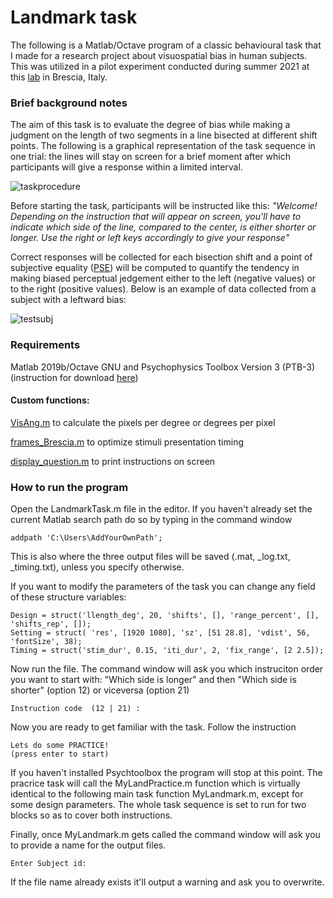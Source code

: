 # Landmark task


The following is a Matlab/Octave program of a classic behavioural task that I made for a research project about visuospatial bias in human subjects.
This was utilized in a pilot experiment conducted during summer 2021 at this [lab](http://www.cognitiveneuroscience.it/?lang=en) in Brescia, Italy.


### Brief background notes
The aim of this task is to evaluate the degree of bias while making a judgment on the length of two segments in a line bisected at different shift points. The following is a graphical representation of the task sequence in one trial: the lines will stay on screen for a brief moment after which participants will give a response within a limited interval. 

![taskprocedure](https://user-images.githubusercontent.com/104091627/164989059-44f4b481-d0e3-48aa-b3ee-d0be6ecd4912.png)

Before starting the task, participants will be instructed like this: *"Welcome! Depending on the instruction that will appear on screen, you'll have to indicate which side of the line, compared to the center, is either shorter or longer. Use the right or left keys accordingly to give your response"*

Correct responses will be collected for each bisection shift and a point of subjective equality ([PSE](https://dictionary.apa.org/point-of-subjective-equality)) will be computed to quantify the tendency in making biased perceptual jedgement either to the left (negative values) or to the right (positive values). 
Below is an example of data collected from a subject with a leftward bias:

![testsubj](https://user-images.githubusercontent.com/104091627/165067906-afe0ce7d-abbb-4971-ad0e-4e8cce617244.png)



### Requirements
  Matlab 2019b/Octave GNU and Psychophysics Toolbox Version 3 (PTB-3) (instruction for download [here](http://psychtoolbox.org/download.html))

  #### Custom functions:
  [VisAng.m](https://github.com/gufett0/landmark-experiment/blob/main/VisAng.m) to calculate the pixels per degree or degrees per pixel
  
  [frames_Brescia.m](https://github.com/gufett0/landmark-experiment/blob/main/frames_Brescia.m) to optimize stimuli presentation timing 
  
  [display_question.m](https://github.com/gufett0/landmark-experiment/blob/main/display_question.m) to print instructions on screen

### How to run the program

Open the LandmarkTask.m file in the editor.
If you haven't already set the current Matlab search path do so by typing in the command window
```
addpath 'C:\Users\AddYourOwnPath'; 
```
This is also where the three output files will be saved (.mat, _log.txt, _timing.txt), unless you specify otherwise.

If you want to modify the parameters of the task you can change any field of these structure variables:

```
Design = struct('llength_deg', 20, 'shifts', [], 'range_percent', [], 'shifts_rep', []);
Setting = struct( 'res', [1920 1080], 'sz', [51 28.8], 'vdist', 56, 'fontSize', 38); 
Timing = struct('stim_dur', 0.15, 'iti_dur', 2, 'fix_range', [2 2.5]);
```

Now run the file. The command window will ask you which instruciton order you want to start with: "Which side is longer" and then "Which side is shorter" (option 12) or viceversa (option 21)

```
Instruction code  (12 | 21) :
```

Now you are ready to get familiar with the task. Follow the instruction

```
Lets do some PRACTICE!
(press enter to start)
```
If you haven't installed Psychtoolbox the program will stop at this point.
The pracrice task will call the MyLandPractice.m function which is virtually identical to the following main task function MyLandmark.m, except for some design parameters. 
The whole task sequence is set to run for two blocks so as to cover both instructions.

Finally, once MyLandmark.m gets called the command window will ask you to provide a name for the output files.
```
Enter Subject id: 
```
If the file name already exists it'll output a warning and ask you to overwrite.







